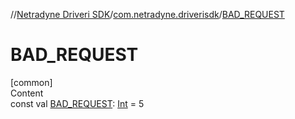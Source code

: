 //[Netradyne Driveri SDK](../index.md)/[com.netradyne.driverisdk](index.md)/[BAD_REQUEST](-b-a-d_-r-e-q-u-e-s-t.md)



# BAD_REQUEST  
[common]  
Content  
const val [BAD_REQUEST](-b-a-d_-r-e-q-u-e-s-t.md): [Int](https://kotlinlang.org/api/latest/jvm/stdlib/kotlin/-int/index.html) = 5  




